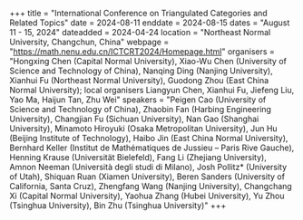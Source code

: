 +++
title = "International Conference on Triangulated Categories and Related Topics"
date = 2024-08-11
enddate = 2024-08-15
dates = "August 11 - 15, 2024"
dateadded = 2024-04-24
location = "Northeast Normal University, Changchun, China"
webpage = "https://math.nenu.edu.cn/ICTCRT2024/Homepage.html"
organisers = "Hongxing Chen (Capital Normal University), Xiao-Wu Chen (University of Science and Technology of China), Nanqing Ding (Nanjing University), Xianhui Fu (Northeast Normal University), Guodong Zhou (East China Normal University); local organisers Liangyun Chen, Xianhui Fu, Jiefeng Liu, Yao Ma, Haijun Tan, Zhu Wei"
speakers = "Peigen Cao (University of Science and Technology of China), Zhaobin Fan (Harbing Engineering University), Changjian Fu (Sichuan University), Nan Gao (Shanghai University), Minamoto Hiroyuki (Osaka Metropolitan University), Jun Hu (Beijing Institute of Technology), Haibo Jin (East China Normal University), Bernhard Keller (Institut de Mathématiques de Jussieu – Paris Rive Gauche), Henning Krause (Universität Bielefeld), Fang Li (Zhejiang University), Amnon Neeman (Università degli studi di Milano), Josh Pollitz* (University of Utah), Shiquan Ruan (Xiamen University), Beren Sanders (University of California, Santa Cruz), Zhengfang Wang (Nanjing University), Changchang Xi (Capital Normal University), Yaohua Zhang (Hubei University), Yu Zhou (Tsinghua University), Bin Zhu (Tsinghua University)"
+++
